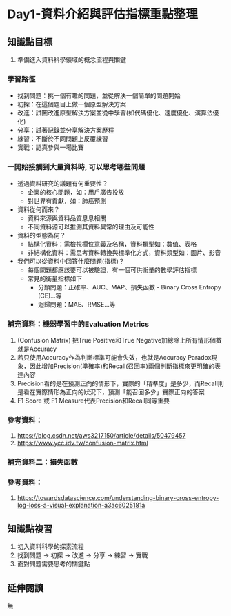 # Day1-資料介紹與評估指標重點整理
## 知識點目標
1. 準備進入資料科學領域的概念流程與關鍵

### 學習路徑
- 找到問題：挑一個有趣的問題，並從解決一個簡單的問題開始
- 初探：在這個題目上做一個原型解決方案
- 改進：試圖改進原型解決方案並從中學習(如代碼優化、速度優化、演算法優化)
- 分享：試著記錄並分享解決方案歷程
- 練習：不斷於不同問題上反覆練習
- 實戰：認真參與一場比賽

### 一開始接觸到大量資料時, 可以思考哪些問題
- 透過資料研究的議題有何重要性？
    - 企業的核心問題，如：用戶廣告投放
    - 對世界有貢獻，如：肺癌預測
- 資料從何而來？
    - 資料來源與資料品質息息相關
    - 不同資料源可以推測其資料異常的理由及可能性
- 資料的型態為何？
    - 結構化資料：需檢視欄位意義及名稱，資料類型如：數值、表格
    - 非結構化資料：需思考資料轉換與標準化方式，資料類型如：圖片、影音
- 我們可以從資料中回答什麼問題(指標)？
    - 每個問題都應該要可以被驗證，有一個可供衡量的數學評估指標
    - 常見的衡量指標如下
        - 分類問題：正確率、AUC、MAP、損失函數 - Binary Cross Entropy (CE)...等
        - 迴歸問題：MAE、RMSE...等
   
### 補充資料：機器學習中的Evaluation Metrics
1. (Confusion Matrix) 把True Positive和True Negative加總除上所有情形個數就是Accuracy
2. 若只使用Accuracy作為判斷標準可能會失效，也就是Accuracy Paradox現象，因此增加Precision(準確率)和Recall(召回率)兩個判斷指標來更明確的表達內容
3. Precision看的是在預測正向的情形下，實際的「精準度」是多少，而Recall則是看在實際情形為正向的狀況下，預測「能召回多少」實際正向的答案
4. F1 Score 或 F1 Measure代表Precision和Recall同等重要

### 參考資料：
1. https://blog.csdn.net/aws3217150/article/details/50479457
2. https://www.ycc.idv.tw/confusion-matrix.html

### 補充資料二：損失函數

### 參考資料：
1. https://towardsdatascience.com/understanding-binary-cross-entropy-log-loss-a-visual-explanation-a3ac6025181a

## 知識點複習
1. 初入資料科學的探索流程
2. 找到問題 → 初探 → 改進 → 分享 → 練習 → 實戰
3. 面對問題需要思考的關鍵點

## 延伸閱讀
無